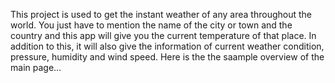 This project is used to get the instant weather of any area throughout the world. You just have to mention the name of the city or town and the country and this app will give you the current temperature of that place. In addition to this, it will also give the information of current weather condition, pressure, humidity and wind speed.
Here is the the saample overview of the main page...
